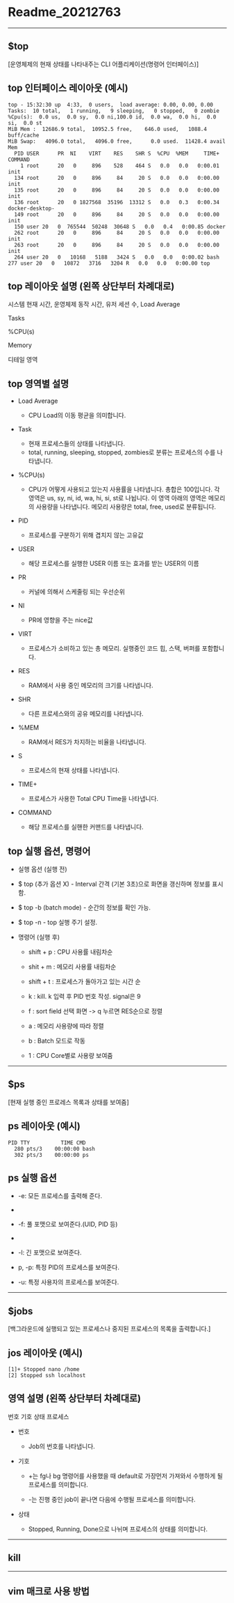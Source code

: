 # Readme_20212763
---
## $top 
[운영체제의 현재 상태를 나타내주는 CLI 어플리케이션(명령어 인터페이스)]

## top 인터페이스 레이아웃 (예시) 
```
top - 15:32:30 up  4:33,  0 users,  load average: 0.00, 0.00, 0.00
Tasks:  10 total,   1 running,   9 sleeping,   0 stopped,   0 zombie
%Cpu(s):  0.0 us,  0.0 sy,  0.0 ni,100.0 id,  0.0 wa,  0.0 hi,  0.0 si,  0.0 st
MiB Mem :  12686.9 total,  10952.5 free,    646.0 used,   1088.4 buff/cache
MiB Swap:   4096.0 total,   4096.0 free,      0.0 used.  11428.4 avail Mem
  PID USER      PR  NI    VIRT    RES    SHR S  %CPU  %MEM     TIME+ COMMAND
    1 root      20   0     896    528    464 S   0.0   0.0   0:00.01 init
  134 root      20   0     896     84     20 S   0.0   0.0   0:00.00 init
  135 root      20   0     896     84     20 S   0.0   0.0   0:00.00 init
  136 root      20   0 1827568  35196  13312 S   0.0   0.3   0:00.34 docker-desktop-
  149 root      20   0     896     84     20 S   0.0   0.0   0:00.00 init
  150 user 20   0  765544  50248  30648 S   0.0   0.4   0:00.85 docker
  262 root      20   0     896     84     20 S   0.0   0.0   0:00.00 init
  263 root      20   0     896     84     20 S   0.0   0.0   0:00.00 init
  264 user 20   0   10168   5188   3424 S   0.0   0.0   0:00.02 bash
277 user 20   0   10872   3716   3204 R   0.0   0.0   0:00.00 top
```

## top 레이아웃 설명 (왼쪽 상단부터 차례대로)

시스템 현재 시간, 운영체제 동작 시간, 유저 세션 수, Load Average

Tasks 

%CPU(s)

Memory

디테일 영역

## top 영역별 설명

* Load Average
  * CPU Load의 이동 평균을 의미합니다.

* Task
  * 현재 프로세스들의 상태를 나타냅니다.
  * total, running, sleeping, stopped, zombies로 분류는 프로세스의 수를 나타냅니다.

* %CPU(s)
  * CPU가 어떻게 사용되고 있는지 사용률을 나타냅니다. 총합은 100입니다.
 각 영역은 us, sy, ni, id, wa, hi, si, st로 나뉩니다.
 이 영역 아래의 영역은 메모리의 사용량을 나타냅니다.
 메모리 사용량은 total, free, used로 분류됩니다.

* PID
  * 프로세스를 구분하기 위해 겹치지 않는 고유값

* USER
  * 해당 프로세스를 실행한 USER 이름 또는 효과를 받는 USER의 이름

* PR
  * 커널에 의해서 스케줄링 되는 우선순위

* NI
  * PR에 영향을 주는 nice값

* VIRT
  * 프로세스가 소비하고 있는 총 메모리. 실행중인 코드 힙, 스택, 버퍼를 포함합니다.

* RES
  * RAM에서 사용 중인 메모리의 크기를 나타냅니다.

* SHR
  * 다른 프로세스와의 공유 메모리를 나타냅니다.

* %MEM
  * RAM에서 RES가 차지하는 비율을 나타냅니다.

* S
  * 프로세스의 현재 상태를 나타냅니다.

* TIME+
  * 프로세스가 사용한 Total CPU Time을 나타냅니다.

* COMMAND
  * 해당 프로세스를 실핸한 커맨드를 나타냅니다.

## top 실행 옵션, 명령어

  * 실행 옵션 (실행 전)

  * $ top (추가 옵션 X) - Interval 간격 (기본 3초)으로 화면을 갱신하며 정보를 표시함.

  * $ top -b (batch mode) - 순간의 정보를 확인 가능.

  * $ top -n - top 실행 주기 설정.

* 명령어 (실행 후)

  * shift + p : CPU 사용률 내림차순

  * shit + m : 메모리 사용률 내림차순

  * shift + t : 프로세스가 돌아가고 있는 시간 순

  * k : kill. k 입력 후 PID 번호 작성. signal은 9

  * f : sort field 선택 화면 -> q 누르면 RES순으로 정렬

  * a : 메모리 사용량에 따라 정렬

  * b : Batch 모드로 작동

  * 1 : CPU Core별로 사용량 보여줌

---
## $ps 

[현재 실행 중인 프로레스 목록과 상태를 보여줌]

## ps 레이아웃 (예시) 
```
PID TTY          TIME CMD
  280 pts/3    00:00:00 bash
  302 pts/3    00:00:00 ps
```

## ps 실행 옵션 

* -e: 모든 프로세스를 출력해 준다.
* 
* -f: 풀 포맷으로 보여준다.(UID, PID 등)
* 
* -l: 긴 포맷으로 보여준다.

* p, -p: 특정 PID의 프로세스를 보여준다.

* -u: 특정 사용자의 프로세스를 보여준다.

---
## $jobs 
[백그라운드에 실행되고 있는 프로세스나 중지된 프로세스의 목록을 출력합니다.]

## jos 레이아웃 (예시)  
```
[1]+ Stopped nano /home
[2] Stopped ssh localhost
```

## 영역 설명 (왼쪽 상단부터 차례대로)

번호 기호 상태 프로세스

* 번호 

  * Job의 번호를 나타냅니다.

* 기호

  * +는 fg나 bg 명령어를 사용했을 때 default로 가장먼저 가져와서 수행하게 될 프로세스를 의미합니다.

  * -는 진행 중인 job이 끝나면 다음에 수행될 프로세스를 의미합니다.

* 상태

  * Stopped, Running, Done으로 나뉘며 프로세스의 상태를 의미합니다.

---
## kill

---
## vim 매크로 사용 방법


